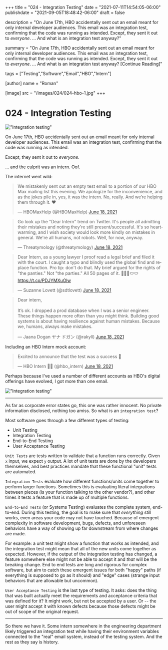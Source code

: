+++
title = "024 - Integration Testing"
date = "2021-07-11T14:54:05-06:00"
publishdate = "2021-09-05T18:48:42-06:00"
draft = false

description = "On June 17th, HBO accidentally sent out an email meant for only internal developer audiences. This email was an integration test, confirming that the code was running as intended. Except, they sent it out to _everyone_. ... And what is an integration test anyway?"

summary = "On June 17th, HBO accidentally sent out an email meant for only internal developer audiences. This email was an integration test, confirming that the code was running as intended. Except, they sent it out to _everyone_. ... And what is an integration test anyway? [Continue Reading]"

tags = ["Testing","Software","Email","HBO","Intern"]

[author]
    name = "Roman"

[image]
    src = "/images/024/024-hbo-1.jpg"
+++

# 024 - Integration Testing

!["Integration testing"](/images/024/024-hbo-1.jpg)

On June 17th, HBO accidentally sent out an email meant for only internal developer audiences. This email was an integration test, confirming that the code was running as intended. 

Except, they sent it out to _everyone_.

... and the culprit was an intern. Oof.

The internet went wild:

<blockquote class="twitter-tweet"><p lang="en" dir="ltr">We mistakenly sent out an empty test email to a portion of our HBO Max mailing list this evening. We apologize for the inconvenience, and as the jokes pile in, yes, it was the intern. No, really. And we’re helping them through it. ❤️</p>&mdash; HBOMaxHelp (@HBOMaxHelp) <a href="https://twitter.com/HBOMaxHelp/status/1405712235108917249?ref_src=twsrc%5Etfw">June 18, 2021</a></blockquote> <script async src="https://platform.twitter.com/widgets.js" charset="utf-8"></script> 

<blockquote class="twitter-tweet"><p lang="en" dir="ltr">Go look up the &quot;Dear Intern&quot; trend on Twitter. It&#39;s people all admitting their mistakes and noting they&#39;re still present/successful. It&#39;s so heartwarming, and I wish society would look more kindly on mistakes in general. We&#39;re all humans, not robots. Well, for now, anyway.</p>&mdash; Threatymology (@threatymology) <a href="https://twitter.com/threatymology/status/1405885473248235527?ref_src=twsrc%5Etfw">June 18, 2021</a></blockquote> <script async src="https://platform.twitter.com/widgets.js" charset="utf-8"></script> 

<blockquote class="twitter-tweet"><p lang="en" dir="ltr">Dear Intern, as a young lawyer I proof read a legal brief and filed it with the court. I caught a typo and blindly used the global find and replace function. Pro tip: don&#39;t do that. My brief argued for the rights of &quot;the panties.&quot; Not &quot;the parties.&quot; All 50 pages of it. 🤦🏻‍♀️🩲🩲 <a href="https://t.co/PDJYMXuOlw">https://t.co/PDJYMXuOlw</a></p>&mdash; Suzanne Lovett (@sdtlovett) <a href="https://twitter.com/sdtlovett/status/1405934311048679424?ref_src=twsrc%5Etfw">June 18, 2021</a></blockquote> <script async src="https://platform.twitter.com/widgets.js" charset="utf-8"></script> 

<blockquote class="twitter-tweet"><p lang="en" dir="ltr">Dear intern,<br> <br>It’s ok. I dropped a prod database when I was a senior engineer. These things happen more often than you might think. Building good systems is about having resilience against human mistakes. Because we, humans, always make mistakes.</p>&mdash; Jaana Dogan ヤナ ドガン (@rakyll) <a href="https://twitter.com/rakyll/status/1405752437286133760?ref_src=twsrc%5Etfw">June 18, 2021</a></blockquote> <script async src="https://platform.twitter.com/widgets.js" charset="utf-8"></script> 

Including an HBO Intern mock account:

<blockquote class="twitter-tweet"><p lang="en" dir="ltr">Excited to announce that the test was a success 🥳</p>&mdash; HBO Intern 🤦‍♂️ (@hbo_intern) <a href="https://twitter.com/hbo_intern/status/1405770278907432962?ref_src=twsrc%5Etfw">June 18, 2021</a></blockquote> <script async src="https://platform.twitter.com/widgets.js" charset="utf-8"></script> 

Perhaps because I've used a number of different accounts as HBO's digital offerings have evolved, I got more than one email.

!["Integration testing"](/images/024/024-hbo-2.PNG)

---

As far as corporate error states go, this one was rather innocent. No private information disclosed, nothing too amiss. So what is an `integration test`?

Most software goes through a few different types of testing:

- Unit Testing
- Integration Testing
- End-to-End Testing
- User Acceptance Testing

`Unit Tests` are tests written to validate that a function runs correctly. Given `x` input, we expect `y` output. A lot of unit tests are done by the developers themselves, and best practices mandate that these functional "unit" tests are automated.

`Integration Tests` evaluate how different functions/units come together to perform larger functions. Sometimes this is evaluating literal integrations between pieces (is your function talking to the other vendor?), and other times it tests a feature that is made up of multiple functions. 

`End-to-End Tests` (or Systems Testing) evaluates the complete system, end-to-end. During this testing, the goal is to make sure that _everything_ still works, even areas your code may not have touched. Because of emergent complexity in software development, bugs, defects, and unforeseen behaviors have a way of showing up far downstream from where changes are made. 

For example: a unit test might show a function that works as intended, and the integration test might mean that all of the new units come together as expected. However, if the output of the integration testing has changed, a feature somewhere else might not be able to accept it and _that_ will be the breaking change. End to end tests are long and rigorous for complex software, but aim to catch these emergent issues for both "happy" paths (if everything is supposed to go as it should) and "edge" cases (strange input behaviors that are allowable but uncommon).

`User Acceptance Testing` is the last type of testing. It asks: does the thing that was built actually meet the requirements and acceptance criteria that was defined for it? It might work, but not be accepted by a user. Or -- the user might accept it with known defects because those defects might be out of scope of the original request.

---

So there we have it. Some intern somewhere in the engineering department likely triggered an integration test while having their environment variables connected to the "real" email system, instead of the testing system. And the rest as they say is history. 